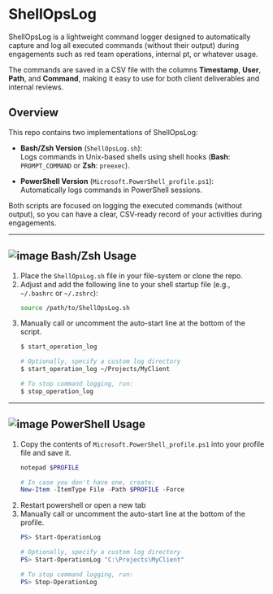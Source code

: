# ShellOpsLog

ShellOpsLog is a lightweight command logger designed to automatically capture and log all executed commands (without their output) during engagements such as red team operations, internal pt, or whatever usage. 

The commands are saved in a CSV file with the columns **Timestamp**, **User**, **Path**, and **Command**, making it easy to use for both client deliverables and internal reviews.

## Overview

This repo contains two implementations of ShellOpsLog:

- **Bash/Zsh Version** (`ShellOpsLog.sh`):  
  Logs commands in Unix-based shells using shell hooks (**Bash**: `PROMPT_COMMAND` or **Zsh**: `preexec`).

- **PowerShell Version** (`Microsoft.PowerShell_profile.ps1`):  
  Automatically logs commands in PowerShell sessions.

Both scripts are focused on logging the executed commands (without output), so you can have a clear, CSV-ready record of your activities during engagements.

---

## ![image](https://github.com/user-attachments/assets/993e13fe-6f19-4d32-8285-d0b97440d62b) Bash/Zsh Usage
1. Place the `ShellOpsLog.sh` file in your file-system or clone the repo.
2. Adjust and add the following line to your shell startup file (e.g., `~/.bashrc` or `~/.zshrc`):
   ```bash
   source /path/to/ShellOpsLog.sh
   ```
3. Manually call or uncomment the auto-start line at the bottom of the script.
   ```bash
   $ start_operation_log
   
   # Optionally, specify a custom log directory
   $ start_operation_log ~/Projects/MyClient

   # To stop command logging, run:
   $ stop_operation_log
   ```
---

## ![image](https://github.com/user-attachments/assets/7ccae89c-b6ec-4ec3-a278-e58d83812726) PowerShell Usage
1. Copy the contents of `Microsoft.PowerShell_profile.ps1` into your profile file and save it.
   ```powershell
   notepad $PROFILE

   # In case you don't have one, create:
   New-Item -ItemType File -Path $PROFILE -Force
   ```
2. Restart powershell or open a new tab
3. Manually call or uncomment the auto-start line at the bottom of the profile.
   ```powershell
   PS> Start-OperationLog

   # Optionally, specify a custom log directory
   PS> Start-OperationLog "C:\Projects\MyClient"

   # To stop command logging, run:
   PS> Stop-OperationLog
   ```
